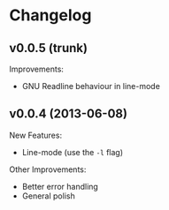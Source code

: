Changelog
=========

v0.0.5 (trunk)
-------------------

Improvements:
 * GNU Readline behaviour in line-mode

v0.0.4 (2013-06-08)
-------------------

New Features:
 * Line-mode (use the `-l` flag)

Other Improvements:
 * Better error handling
 * General polish
